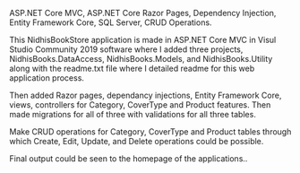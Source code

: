 ASP.NET Core MVC, ASP.NET Core Razor Pages, Dependency Injection, Entity Framework Core, SQL Server, CRUD Operations.

This NidhisBookStore application is made in ASP.NET Core MVC in Visul Studio Community 2019 software where I added three projects, NidhisBooks.DataAccess, NidhisBooks.Models, and
NidhisBooks.Utility along with the readme.txt file where I detailed readme for this web application process.

Then added Razor pages, dependancy injections, Entity Framework Core, views, controllers for Category, CoverType and Product features.
Then made migrations for all of three with validations for all three tables.

Make CRUD operations for Category, CoverType and Product tables through which Create, Edit, Update, and Delete operations could be possible.

Final output could be seen to the homepage of the applications..
